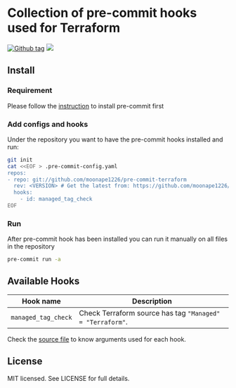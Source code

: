 # Collection of pre-commit hooks used for Terraform

[![Github tag](https://img.shields.io/github/tag/moonape1226/pre-commit-terraform.svg)](https://github.com/moonape1226/pre-commit-terraform/releases) ![](https://img.shields.io/maintenance/yes/2021.svg)

## Install

### Requirement

Please follow the [instruction](https://pre-commit.com/#install) to install pre-commit first

### Add configs and hooks

Under the repository you want to have the pre-commit hooks installed and run:

```bash
git init
cat <<EOF > .pre-commit-config.yaml
repos:
- repo: git://github.com/moonape1226/pre-commit-terraform
  rev: <VERSION> # Get the latest from: https://github.com/moonape1226/pre-commit-terraform/releases
  hooks:
    - id: managed_tag_check
EOF
```

### Run

After pre-commit hook has been installed you can run it manually on all files in the repository

```bash
pre-commit run -a
```

## Available Hooks

| Hook name | Description |
| --- | --- |
| `managed_tag_check` | Check Terraform source has tag `"Managed" = "Terraform"`. |

Check the [source file](https://github.com/moonape1226/pre-commit-terraform/blob/master/.pre-commit-hooks.yaml) to know arguments used for each hook.

## License

MIT licensed. See LICENSE for full details.
